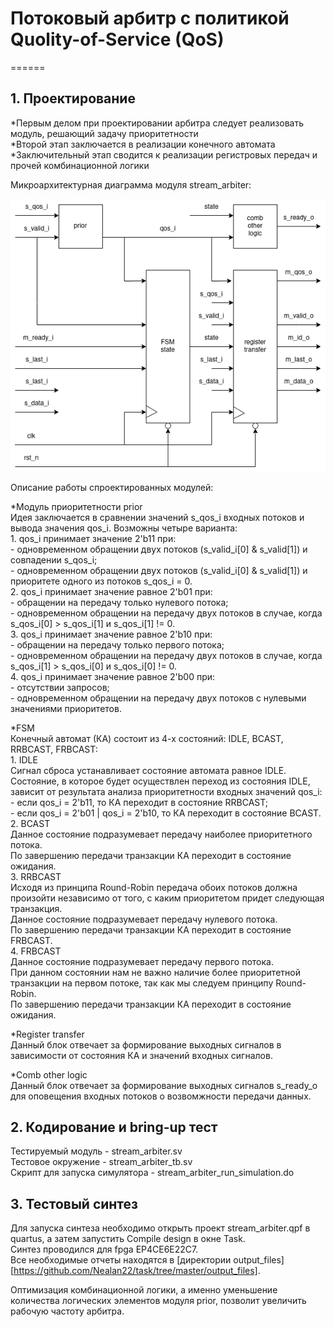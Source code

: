 # Потоковый арбитр с политикой Quolity-of-Service (QoS)
======
## 1. Проектирование

  *Первым делом при проектировании арбитра следует реализовать модуль, решающий задачу приоритетности  
  *Второй этап заключается в реализации конечного автомата  
  *Заключительный этап сводится к реализации регистровых передач и прочей комбинационной логики  

  Микроархитектурная диаграмма модуля stream_arbiter:

  ![Микроархитектурная диаграмма stream_arbiter](https://github.com/Nealan22/task/blob/master/stream_arbiter.drawio.png "Микроархитектурная диаграмма stream_arbiter")

  Описание работы спроектированных модулей:

  *Модуль приоритетности prior  
    Идея заключается в сравнении значений s_qos_i входных потоков и вывода значения qos_i. 
    Возможны четыре варианта:  
    1. qos_i принимает значение 2'b11 при:  
    - одновременном обращении двух потоков (s_valid_i[0] & s_valid[1]) и совпадении s_qos_i;  
    - одновременном обращении двух потоков (s_valid_i[0] & s_valid[1]) и приоритете одного из потоков s_qos_i = 0.    
    2. qos_i принимает значение равное 2'b01 при:  
    - обращении на передачу только нулевого потока;  
    - одновременном обращении на передачу двух потоков в случае, когда s_qos_i[0] > s_qos_i[1] и s_qos_i[1] != 0.    
    3. qos_i принимает значение равное 2'b10 при:  
    - обращении на передачу только первого потока;  
    - одновременном обращении на передачу двух потоков в случае, когда s_qos_i[1] > s_qos_i[0] и s_qos_i[0] != 0.  
    4. qos_i принимает значение равное 2'b00 при:  
    - отсутствии запросов;  
    - одновременном обращении на передачу двух потоков с нулевыми значениями приоритетов.  

  *FSM  
    Конечный автомат (КА) состоит из 4-х состояний: IDLE, BCAST, RRBCAST, FRBCAST:  
    1. IDLE  
    Сигнал сброса устанавливает состояние автомата равное IDLE.  
    Состояние, в которое будет осуществлен переход из состояния IDLE, зависит от результата анализа приоритетности входных значений qos_i:  
    - если qos_i = 2'b11, то КА переходит в состояние RRBCAST;  
    - если qos_i = 2'b01 | qos_i = 2'b10, то КА переходит в состояние BCAST.  
    2. BCAST  
    Данное состояние подразумевает передачу наиболее приоритетного потока.  
    По завершению передачи транзакции КА переходит в состояние ожидания.  
    3. RRBCAST  
    Исходя из принципа Round-Robin передача обоих потоков должна произойти независимо от того, с каким приоритетом придет следующая транзакция.  
    Данное состояние подразумевает передачу нулевого потока.  
    По завершению передачи транзакции КА переходит в состояние FRBCAST.  
    4. FRBCAST  
    Данное состояние подразумевает передачу первого потока.  
    При данном состоянии нам не важно наличие более приоритетной транзакции на первом потоке, так как мы следуем принципу Round-Robin.   
    По завершению передачи транзакции КА переходит в состояние ожидания.  

  *Register transfer  
    Данный блок отвечает за формирование выходных сигналов в зависимости от состояния КА и значений входных сигналов.  

  *Comb other logic  
    Данный блок отвечает за формирование выходных сигналов s_ready_o для оповещения входных потоков о возвомжности передачи данных.  

## 2. Кодирование и bring-up тест  

  Тестируемый модуль            - stream_arbiter.sv  
  Тестовое окружение            - stream_arbiter_tb.sv  
  Скрипт для запуска симулятора - stream_arbiter_run_simulation.do  

## 3. Тестовый синтез  

  Для запуска синтеза необходимо открыть проект stream_arbiter.qpf в quartus, а затем запустить Compile design в окне Task.  
  Синтез проводился для fpga EP4CE6E22C7.  
  Все необходимые отчеты находятся в [директории output_files][https://github.com/Nealan22/task/tree/master/output_files].  

  Оптимизация комбинационной логики, а именно уменьшение количества логических элементов модуля prior, позволит увеличить рабочую частоту арбитра.
